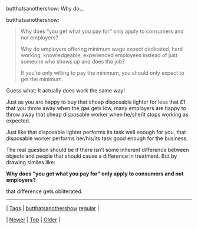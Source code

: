 <!--
title: butthatsanothershow
date: 2020-06-28T15:27:00.164Z
tags: butthatsanothershow, regular
-->


butthatsanothershow: Why do...

<p>butthatsanothershow:</p>
<blockquote>
<p>Why does “you get what you pay for” only apply to consumers and not employers?</p>

<p>Why do employers offering minimum wage expect dedicated, hard working, knowledgeable, experienced employees instead of just someone who shows up and does the job?</p>

<p>If you’re only willing to pay the minimum, you should only expect to get the minimum.</p>
</blockquote>
<p>Guess what: It actually does work the same way!</p><p>Just as you are happy to buy that cheap disposable lighter for less that £1 that you throw away when the gas gets low, many employers are happy to throw away that cheap disposable worker when he/she/it stops working as expected.</p><p>Just like that disposable lighter performs its task well enough for you, that disposable worker performs her/his/its task good enough for the business.</p><p>The real question should be if there isn’t some inherent difference between objects and people that should cause a difference in treatment. But by drawing similes like:</p><p><b>Why does “you get what you pay for” only apply to consumers and not employers?</b></p><p>that difference gets obliterated.</p>

<!--BOTTOM-POST-NAVIGATION-->
---

| [Tags](tags.md) | [butthatsanothershow](tag-butthatsanothershow.md) [regular](tag-regular.md) |

| [Newer](160294200421.md) | [Top](index.md) | [Older](160305349407.md) |